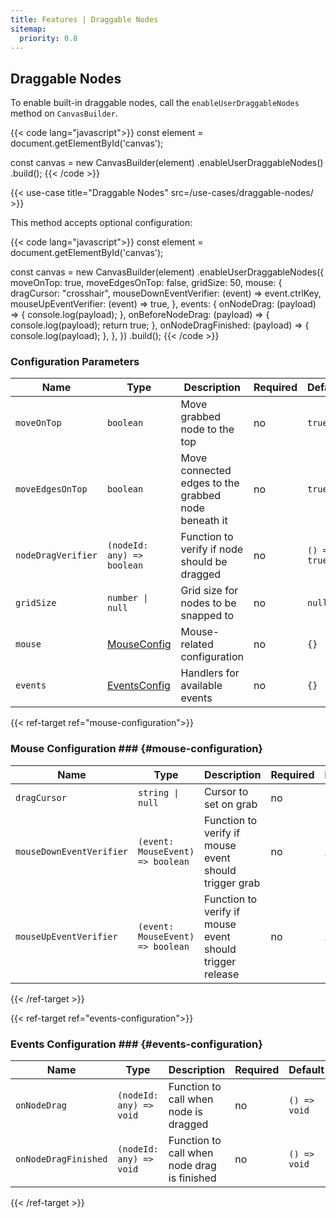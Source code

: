 ```yaml
---
title: Features | Draggable Nodes
sitemap:
  priority: 0.8
---
```


## Draggable Nodes

To enable built-in draggable nodes, call the `enableUserDraggableNodes` method on `CanvasBuilder`.

{{< code lang="javascript">}}
const element = document.getElementById('canvas');

const canvas = new CanvasBuilder(element)
  .enableUserDraggableNodes()
  .build();
{{< /code >}}

{{< use-case title="Draggable Nodes" src=/use-cases/draggable-nodes/ >}}

This method accepts optional configuration:

{{< code lang="javascript">}}
const element = document.getElementById('canvas');

const canvas = new CanvasBuilder(element)
  .enableUserDraggableNodes({
    moveOnTop: true,
    moveEdgesOnTop: false,
    gridSize: 50,
    mouse: {
      dragCursor: "crosshair",
      mouseDownEventVerifier: (event) => event.ctrlKey,
      mouseUpEventVerifier: (event) => true,
    },
    events: {
      onNodeDrag: (payload) => {
        console.log(payload);
      },
      onBeforeNodeDrag: (payload) => {
        console.log(payload);
        return true;
      },
      onNodeDragFinished: (payload) => {
        console.log(payload);
      },
    },
  })
  .build();
{{< /code >}}

### Configuration Parameters

| Name               | Type                                  | Description                                         | Required | Default      |
|--------------------|---------------------------------------|-----------------------------------------------------|----------|--------------|
| `moveOnTop`        | `boolean`                             | Move grabbed node to the top                        | no       | `true`       |
| `moveEdgesOnTop`   | `boolean`                             | Move connected edges to the grabbed node beneath it | no       | `true`       |
| `nodeDragVerifier` | `(nodeId: any) => boolean`            | Function to verify if node should be dragged        | no       | `() => true` |
| `gridSize`         | `number \| null`                      | Grid size for nodes to be snapped to                | no       | `null`       |
| `mouse`            | [MouseConfig](#mouse-configuration)   | Mouse-related configuration                         | no       | `{}`         |
| `events`           | [EventsConfig](#events-configuration) | Handlers for available events                       | no       | `{}`         |

{{< ref-target ref="mouse-configuration">}}

### Mouse Configuration ### {#mouse-configuration}

| Name                     | Type                             | Description                                              | Required | Default      |
|--------------------------|----------------------------------|----------------------------------------------------------|----------|--------------|
| `dragCursor`             | `string \| null`                 | Cursor to set on grab                                    | no       | `"grab"`     |
| `mouseDownEventVerifier` | `(event: MouseEvent) => boolean` | Function to verify if mouse event should trigger grab    | no       | `() => true` |
| `mouseUpEventVerifier`   | `(event: MouseEvent) => boolean` | Function to verify if mouse event should trigger release | no       | `() => true` |

{{< /ref-target >}}

{{< ref-target ref="events-configuration">}}

### Events Configuration ### {#events-configuration}

| Name                 | Type       | Description                                   | Required | Default      |
|----------------------|------------|-----------------------------------------------|----------|--------------|
| `onNodeDrag`         | `(nodeId: any) => void` | Function to call when node is dragged         | no       | `() => void` |
| `onNodeDragFinished` | `(nodeId: any) => void` | Function to call when node drag is finished   | no       | `() => void` |

{{< /ref-target >}}
